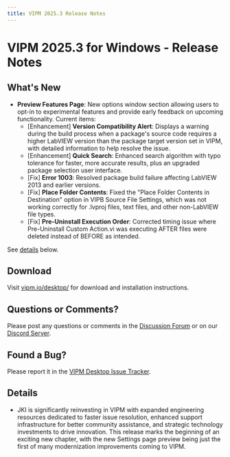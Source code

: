 ```yaml
---
title: VIPM 2025.3 Release Notes
---
```


# VIPM 2025.3 for Windows - Release Notes

## What's New

- **Preview Features Page**: New options window section allowing users to opt-in to experimental features and provide early feedback on upcoming functionality. Current items:
    - [Enhancement] **Version Compatibility Alert**: Displays a warning during the build process when a package's source code requires a higher LabVIEW version than the package target version set in VIPM, with detailed information to help resolve the issue.
    - [Enhancement] **Quick Search**: Enhanced search algorithm with typo tolerance for faster, more accurate results, plus an upgraded package selection user interface.
    - [Fix] **Error 1003**: Resolved package build failure affecting LabVIEW 2013 and earlier versions.
    - [Fix] **Place Folder Contents**: Fixed the "Place Folder Contents in Destination" option in VIPB Source File Settings, which was not working correctly for .lvproj files, text files, and other non-LabVIEW file types.
    - [Fix] **Pre-Uninstall Execution Order**: Corrected timing issue where Pre-Uninstall Custom Action.vi was executing AFTER files were deleted instead of BEFORE as intended.





See [details](#details) below.

## Download

Visit [vipm.io/desktop/](https://www.vipm.io/desktop/) for download and installation instructions.

## Questions or Comments?

Please post any questions or comments in the [Discussion Forum](https://forums.vipm.io) or on our [Discord Server](https://discord.gg/uyXwAz4B63).

## Found a Bug?

Please report it in the [VIPM Desktop Issue Tracker](https://github.com/vipm-io/vipm-desktop-issues).

## Details

- JKI is significantly reinvesting in VIPM with expanded engineering resources dedicated to faster issue resolution, enhanced support infrastructure for better community assistance, and strategic technology investments to drive innovation. This release marks the beginning of an exciting new chapter, with the new Settings page preview being just the first of many modernization improvements coming to VIPM.
